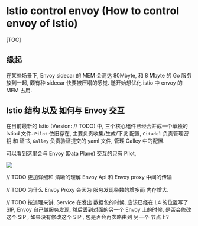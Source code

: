 # Istio control envoy (How to control envoy of Istio)

[TOC]

## 缘起

在某些场景下, Envoy sidecar 的 MEM 会高达 80Mbyte, 和 8 Mbyte 的 Go 服务放到一起, 颇有种 sidecar 快要被压塌的感觉. 遂开始想优化 istio 中 envoy 的 MEM 占用.

## Istio 结构 以及 如何与 Envoy 交互

在目前最新的 Istio (Version: // TODO) 中, 三个核心组件已经合并成一个单独的  Istiod 文件. `Pilot` 依旧存在, 主要负责收集/生成/下发 配置, `Citadel` 负责管理密钥 和 证书, `Galley` 负责验证提交的 yaml 文件, 管理 Galley 中的配置.

可以看到这里会与 Envoy (Data Plane) 交互的只有 Pilot, 

![](https://www.servicemesher.com/istio-handbook/images/pilot-arch.png)



// TODO 更加详细和 清晰的理解 Envoy Api 和 Envoy proxy 中间的传输

// TODO 为什么 Envoy Proxy 会因为 服务发现条数的增多而 内存增大.

// TODO 按道理来讲,  Service 在发出 数据包的时候, 应该已经在 L4 的位置写了 SIP, Envoy 自己做服务发现, 然后丢到对面的另一个 Envoy 上的时候, 是否会修改这个 SIP , 如果没有修改这个 SIP , 包是否会再次路由到 另一个 节点上? 